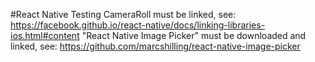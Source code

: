 #React Native Testing
CameraRoll must be linked, see:
https://facebook.github.io/react-native/docs/linking-libraries-ios.html#content
"React Native Image Picker" must be downloaded and linked, see:
https://github.com/marcshilling/react-native-image-picker